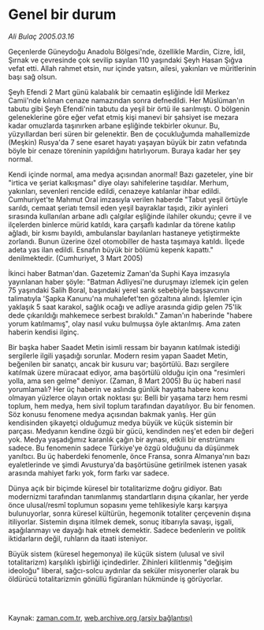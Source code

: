 # Genel bir durum

*Ali Bulaç 2005.03.16*

<td class="columnist-detail">
<p>Geçenlerde Güneydoğu Anadolu Bölgesi'nde, özellikle Mardin, Cizre, İdil, Şırnak ve çevresinde çok sevilip sayılan 110 yaşındaki Şeyh Hasan Şığva vefat etti. Allah rahmet etsin, nur içinde yatsın, ailesi, yakınları ve müritlerinin başı sağ olsun.</p>
<p>
<div id="haberMetinDiv">
<p> Şeyh Efendi 2 Mart günü kalabalık bir cemaatin eşliğinde İdil Merkez Camii'nde kılınan cenaze namazından sonra defnedildi. Her Müslüman'ın tabutu gibi Şeyh Efendi'nin tabutu da yeşil bir örtü ile sarılmıştı. O bölgenin geleneklerine göre eğer vefat etmiş kişi manevi bir şahsiyet ise mezara kadar omuzlarda taşınırken arbane eşliğinde tekbirler okunur. Bu, yüzyıllardan beri süren bir gelenektir. Ben de çocukluğumda mahallemizde (Meşkin) Rusya'da 7 sene esaret hayatı yaşayan büyük bir zatın vefatında böyle bir cenaze töreninin yapıldığını hatırlıyorum. Buraya kadar her şey normal.
<p>Kendi içinde normal, ama medya açısından anormal! Bazı gazeteler, yine bir "irtica ve şeriat kalkışması" diye olayı sahifelerine taşıdılar. Merhum, yakınları, sevenleri rencide edildi, cenazeye katılanlar ihbar edildi. Cumhuriyet'te Mahmut Oral imzasıyla verilen haberde "Tabut yeşil örtüyle sarıldı, cemaat şeriatı temsil eden yeşil bayraklar taşıdı, zikir ayinleri sırasında kullanılan arbane adlı çalgılar eşliğinde ilahiler okundu; çevre il ve ilçelerden binlerce mürid katıldı, kara çarşaflı kadınlar da törene katılıp ağladı, bir kısmı bayıldı, ambulanslar bayılanları hastaneye yetiştirmekte zorlandı. Bunun üzerine özel otomobiller de hasta taşımaya katıldı. İlçede adeta yas ilan edildi. Esnafın büyük bir bölümü kepenk kapattı." denilmektedir. (Cumhuriyet, 3 Mart 2005)
<p> İkinci haber Batman'dan. Gazetemiz Zaman'da Suphi Kaya imzasıyla yayınlanan haber şöyle: "Batman Adliyesi'ne duruşmayı izlemek için gelen 75 yaşındaki Salih Boral, başındaki yerel sarık sebebiyle başsavcının talimatıyla 'Şapka Kanunu'na muhalefet'ten gözaltına alındı. İşlemler için yaklaşık 5 saat karakol, sağlık ocağı ve adliye arasında gidip gelen 75'lik dede çıkarıldığı mahkemece serbest bırakıldı." Zaman'ın haberinde "habere yorum katılmamış", olay nasıl vuku bulmuşsa öyle aktarılmış. Ama zaten haberin kendisi ilginç.
<p> Bir başka haber Saadet Metin isimli ressam bir bayanın katılmak istediği sergilerle ilgili yaşadığı sorunlar. Modern resim yapan Saadet Metin, beğenilen bir sanatçı, ancak bir kusuru var; başörtülü. Bazı sergilere katılmak üzere müracaat ediyor, ama başörtülü olduğu için ona "resimleri yolla, ama sen gelme" deniyor. (Zaman, 8 Mart 2005) Bu üç haberi nasıl yorumlamalı? Her üç haberin ve aslında günlük hayatta habere konu olmayan yüzlerce olayın ortak noktası şu: Belli bir yaşama tarzı hem resmi toplum, hem medya, hem sivil toplum tarafından dayatılıyor. Bu bir fenomen. Söz konusu fenomene medya açısından bakmak yanlış. Her gün kendisinden şikayetçi olduğumuz medya büyük ve küçük sistemin bir parçası. Medyanın kendine özgü bir gücü, kendinden neş'et eden bir değeri yok. Medya yaşadığımız karanlık çağın bir aynası, etkili bir enstrümanı sadece. Bu fenomenin sadece Türkiye'ye özgü olduğunu da düşünmek yanıltıcı. Bu üç haberdeki fenomenle, önce Fransa, sonra Almanya'nın bazı eyaletlerinde ve şimdi Avusturya'da başörtüsüne getirilmek istenen yasak arasında mahiyet farkı yok, form farkı var sadece.
<p> Dünya açık bir biçimde küresel bir totalitarizme doğru gidiyor. Batı modernizmi tarafından tanımlanmış standartların dışına çıkanlar, her yerde önce ulusal/resmî toplumun sopasını yeme tehlikesiyle karşı karşıya bulunuyorlar, sonra küresel kültürün, hegemonik totaliter çerçevenin dışına itiliyorlar. Sistemin dışına itilmek demek, sonuç itibarıyla savaşı, işgali, aşağılanmayı ve dayağı hak etmek demektir. Sadece bedenlerin ve politik iktidarların değil, ruhların da itaati isteniyor.
<p> Büyük sistem (küresel hegemonya) ile küçük sistem (ulusal ve sivil totalitarizm) karşılıklı işbirliği içindedirler. Zihinleri kilitlenmiş "değişim ideoloğu" liberal, sağcı-solcu aydınlar da seküler misyonerler olarak bu öldürücü totalitarizmin gönüllü figüranları hükmünde iş görüyorlar.</p></p></p></p></p></p></div>
</p>


<p><br>
		 </br></p></td>

Kaynak: [zaman.com.tr](http://zaman.com.tr/yazar.do?yazino=153092), [web.archive.org (arşiv bağlantısı)](http://web.archive.org/web/20120315014526/http://www.zaman.com.tr/yazar.do?yazino=153092)
